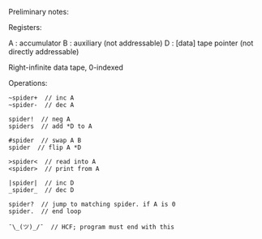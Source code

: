 Preliminary notes:

Registers:

A : accumulator
B : auxiliary (not addressable)
D : [data] tape pointer (not directly addressable)

Right-infinite data tape, 0-indexed

Operations:

```
~spider+  // inc A
~spider-  // dec A

spider!  // neg A
spiders  // add *D to A

#spider  // swap A B
spider  // flip A *D

>spider<  // read into A
<spider>  // print from A

|spider|  // inc D
_spider_  // dec D

spider?  // jump to matching spider. if A is 0
spider.  // end loop

¯\_(ツ)_/¯  // HCF; program must end with this
```
